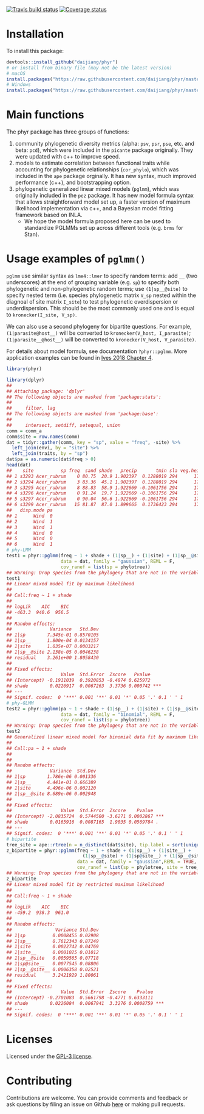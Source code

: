 
<!-- README.md is generated from README.Rmd. Please edit that file -->

[![Travis build
status](https://travis-ci.org/daijiang/phyr.svg?branch=master)](https://travis-ci.org/daijiang/phyr)
[![Coverage
status](https://codecov.io/gh/daijiang/phyr/branch/master/graph/badge.svg)](https://codecov.io/gh/daijiang/phyr)

# Installation

To install this package:

``` r
devtools::install_github("daijiang/phyr")
# or install from binary file (may not be the latest version)
# macOS
install.packages("https://raw.githubusercontent.com/daijiang/phyr/master/phyr_0.1.6.tgz", repos = NULL)
# Windows
install.packages("https://raw.githubusercontent.com/daijiang/phyr/master/phyr_0.1.6.zip", repos = NULL)
```

# Main functions

The phyr package has three groups of functions:

1.  community phylogenetic diversity metrics (alpha: `psv`, `psr`,
    `pse`, etc. and beta: `pcd`), which were included in the `picante`
    package originally. They were updated with c++ to improve speed.
2.  models to estimate correlation between functional traits while
    accounting for phylogenetic relationships (`cor_phylo`), which was
    included in the `ape` package orginally. It has new syntax, much
    improved performance (c++), and bootstrapping option.
3.  phylogenetic generalized linear mixed models (`pglmm`), which was
    originally included in the `pez` package. It has new model formula
    syntax that allows straightforward model set up, a faster version of
    maximum likelihood implementation via c++, and a Bayesian model
    fitting framework based on INLA.
      - We hope the model formula proposed here can be used to
        standardize PGLMMs set up across different tools (e.g. `brms`
        for Stan).

# Usage examples of `pglmm()`

`pglmm` use similar syntax as `lme4::lmer` to specify random terms: add
`__` (two underscores) at the end of grouping variable (e.g. `sp`) to
specify both phylogenetic and non-phylogenetic random terms; use
`(1|sp__@site)` to specify nested term (i.e. species phylogenetic matrix
`V_sp` nested within the diagnoal of site matrix `I_site`) to test
phylogenetic overdispersion or underdispersion. This should be the most
commonly used one and is equal to `kronecker(I_site, V_sp)`.

We can also use a second phylogeny for bipartite questions. For example,
`(1|parasite@host__)` will be converted to `kronecker(V_host,
I_parasite)`; `(1|parasite__@host__)` will be converted to
`kronecker(V_host, V_parasite)`.

For details about model formula, see documentation `?phyr::pglmm`. More
application examples can be found in [Ives 2018
Chapter 4](https://leanpub.com/correlateddata).

``` r
library(phyr)
```

``` r
library(dplyr)
## 
## Attaching package: 'dplyr'
## The following objects are masked from 'package:stats':
## 
##     filter, lag
## The following objects are masked from 'package:base':
## 
##     intersect, setdiff, setequal, union
comm = comm_a
comm$site = row.names(comm)
dat = tidyr::gather(comm, key = "sp", value = "freq", -site) %>% 
  left_join(envi, by = "site") %>% 
  left_join(traits, by = "sp")
dat$pa = as.numeric(dat$freq > 0)
head(dat)
##    site          sp freq  sand shade   precip       tmin sla veg.height
## 1 s3293 Acer_rubrum    0 80.75  20.9 1.902397  0.1288019 294      170.5
## 2 s3294 Acer_rubrum    3 83.36  45.1 1.902397  0.1288019 294      170.5
## 3 s3295 Acer_rubrum    8 88.83  58.9 1.922669 -0.1061756 294      170.5
## 4 s3296 Acer_rubrum    0 91.24  19.7 1.922669 -0.1061756 294      170.5
## 5 s3297 Acer_rubrum    0 90.04  56.6 1.922669 -0.1061756 294      170.5
## 6 s3299 Acer_rubrum   15 81.87  87.0 1.899665  0.1736423 294      170.5
##   disp.mode pa
## 1      Wind  0
## 2      Wind  1
## 3      Wind  1
## 4      Wind  0
## 5      Wind  0
## 6      Wind  1
# phy-LMM
test1 = phyr::pglmm(freq ~ 1 + shade + (1|sp__) + (1|site) + (1|sp__@site), 
                    data = dat, family = "gaussian", REML = F,
                    cov_ranef = list(sp = phylotree))
## Warning: Drop species from the phylogeny that are not in the variable sp
test1
## Linear mixed model fit by maximum likelihood
## 
## Call:freq ~ 1 + shade
## 
## logLik    AIC    BIC 
## -463.3  940.6  956.5 
## 
## Random effects:
##              Variance   Std.Dev
## 1|sp        7.345e-01 0.8570105
## 1|sp__      1.800e-04 0.0134157
## 1|site      1.035e-07 0.0003217
## 1|sp__@site 2.138e-05 0.0046238
## residual    3.261e+00 1.8058430
## 
## Fixed effects:
##                  Value  Std.Error  Zscore   Pvalue    
## (Intercept) -0.1911039  0.3920853 -0.4874 0.625972    
## shade        0.0226917  0.0067263  3.3736 0.000742 ***
## ---
## Signif. codes:  0 '***' 0.001 '**' 0.01 '*' 0.05 '.' 0.1 ' ' 1
# phy-GLMM
test2 = phyr::pglmm(pa ~ 1 + shade + (1|sp__) + (1|site) + (1|sp__@site), 
                    data = dat, family = "binomial", REML = F,
                    cov_ranef = list(sp = phylotree))
## Warning: Drop species from the phylogeny that are not in the variable sp
test2
## Generalized linear mixed model for binomial data fit by maximum likelihood
## 
## Call:pa ~ 1 + shade
## 
## 
## Random effects:
##              Variance  Std.Dev
## 1|sp        1.786e-06 0.001336
## 1|sp__      4.441e-01 0.666389
## 1|site      4.496e-06 0.002120
## 1|sp__@site 8.689e-06 0.002948
## 
## Fixed effects:
##                  Value  Std.Error  Zscore    Pvalue    
## (Intercept) -2.0835724  0.5744500 -3.6271 0.0002867 ***
## shade        0.0165916  0.0087165  1.9035 0.0569784 .  
## ---
## Signif. codes:  0 '***' 0.001 '**' 0.01 '*' 0.05 '.' 0.1 ' ' 1
# bipartite
tree_site = ape::rtree(n = n_distinct(dat$site), tip.label = sort(unique(dat$site)))
z_bipartite = phyr::pglmm(freq ~ 1 + shade + (1|sp__) + (1|site__) + 
                            (1|sp__@site) + (1|sp@site__) + (1|sp__@site__), 
                          data = dat, family = "gaussian",REML = TRUE,
                          cov_ranef = list(sp = phylotree, site = tree_site))
## Warning: Drop species from the phylogeny that are not in the variable sp
z_bipartite
## Linear mixed model fit by restricted maximum likelihood
## 
## Call:freq ~ 1 + shade
## 
## logLik    AIC    BIC 
## -459.2  938.3  961.0 
## 
## Random effects:
##                Variance Std.Dev
## 1|sp          0.0008455 0.02908
## 1|sp__        0.7612343 0.87249
## 1|site        0.0022742 0.04769
## 1|site__      0.0001025 0.01012
## 1|sp__@site   0.0059565 0.07718
## 1|sp@site__   0.0077545 0.08806
## 1|sp__@site__ 0.0006358 0.02521
## residual      3.2421929 1.80061
## 
## Fixed effects:
##                  Value  Std.Error  Zscore    Pvalue    
## (Intercept) -0.2701083  0.5661798 -0.4771 0.6333111    
## shade        0.0226084  0.0067941  3.3276 0.0008759 ***
## ---
## Signif. codes:  0 '***' 0.001 '**' 0.01 '*' 0.05 '.' 0.1 ' ' 1
```

# Licenses

Licensed under the [GPL-3
license](https://www.gnu.org/licenses/gpl-3.0.en.html).

# Contributing

Contributions are welcome. You can provide comments and feedback or ask
questions by filing an issue on Github
[here](https://github.com/daijiang/phyr/issues) or making pull requests.
